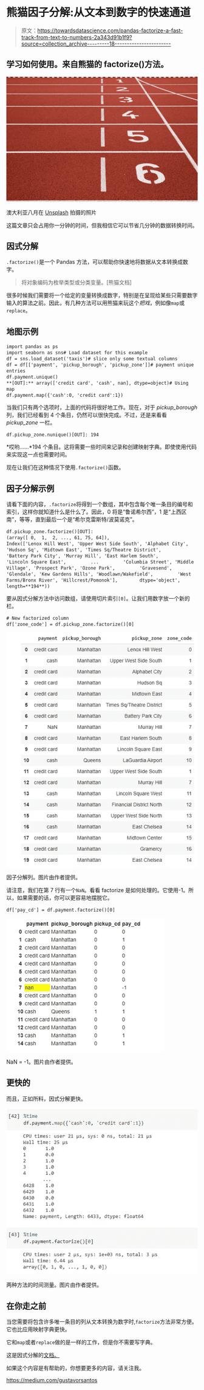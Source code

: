# 熊猫因子分解:从文本到数字的快速通道

> 原文：<https://towardsdatascience.com/pandas-factorize-a-fast-track-from-text-to-numbers-2a343d91b1f9?source=collection_archive---------18----------------------->

## 学习如何使用。来自熊猫的 factorize()方法。

![](img/b4646f15621d1a930991c96119493f46.png)

澳大利亚八月在 [Unsplash](https://unsplash.com/s/photos/numbers?utm_source=unsplash&utm_medium=referral&utm_content=creditCopyText) 拍摄的照片

这篇文章只会占用你一分钟的时间，但我相信它可以节省几分钟的数据转换时间。

## 因式分解

`.factorize()`是一个 Pandas 方法，可以帮助你快速地将数据从文本转换成数字。

> 将对象编码为枚举类型或分类变量。[熊猫文档]

很多时候我们需要将一个给定的变量转换成数字，特别是在呈现给某些只需要数字输入的算法之前。因此，有几种方法可以用熊猫来玩这个*把戏*，例如像`map`或`replace`。

## 地图示例

```
import pandas as ps
import seaborn as sns# Load dataset for this example
df = sns.load_dataset('taxis')# slice only some textual columns
df = df[['payment', 'pickup_borough', 'pickup_zone']]# payment unique entries
df.payment.unique()
**[OUT]:** array(['credit card', 'cash', nan], dtype=object)# Using map
df.payment.map({'cash':0, 'credit card':1})
```

当我们只有两个选项时，上面的代码将很好地工作。现在，对于 *pickup_borough* 列，我们已经看到 4 个条目，仍然可以很快完成。不过，还是来看看 *pickup_zone* 一栏。

```
df.pickup_zone.nunique()[OUT]: 194
```

*哎哟……*194 个条目。这将需要一些时间来记录和创建映射字典。即使使用代码来实现这一点也需要时间。

现在让我们在这种情况下使用`.factorize()`函数。

## 因子分解示例

请看下面的内容，`.factorize`将得到一个数组，其中包含每个唯一条目的编号和索引，这样你就知道什么是什么了。因此，0 将是“鲁诺希尔西”，1 是“上西区南”，等等，直到最后一个是“希尔克雷斯特/波莫诺克”。

```
df.pickup_zone.factorize()[OUT]:
(array([ 0,  1,  2, ..., 61, 75, 64]),  
Index(['Lenox Hill West', 'Upper West Side South', 'Alphabet City',         'Hudson Sq', 'Midtown East', 'Times Sq/Theatre District',         'Battery Park City', 'Murray Hill', 'East Harlem South',         'Lincoln Square East',         ...         'Columbia Street', 'Middle Village', 'Prospect Park', 'Ozone Park',         'Gravesend', 'Glendale', 'Kew Gardens Hills', 'Woodlawn/Wakefield',         'West Farms/Bronx River', 'Hillcrest/Pomonok'],        dtype='object', length=**194**))
```

要从因式分解方法中访问数组，请使用切片索引`[0]`。让我们用数字放一个新的栏。

```
# New factorized column
df['zone_code'] = df.pickup_zone.factorize()[0]
```

![](img/e4f7cf4c34f20e614d219fa53075d3e2.png)

因子分解列。图片由作者提供。

请注意，我们在第 7 行有一个`NaN`。看看 factorize 是如何处理的。它使用-1。所以，如果需要的话，你可以更容易地摆脱它。

```
df['pay_cd'] = df.payment.factorize()[0]
```

![](img/0b8819b7606f35ad9b69ffd4a9208695.png)

NaN = -1。图片由作者提供。

## 更快的

而且，正如所料，因式分解更快。

![](img/34340013116424a77f8273826f498667.png)

两种方法的时间测量。图片由作者提供。

## 在你走之前

当您需要将包含许多唯一条目的列从文本转换为数字时,`factorize`方法非常方便。它也比应用映射字典更快。

它和`map`或者`replace`做的是一样的工作，但是你不需要写字典。

这是因式分解的[文档。](https://pandas.pydata.org/docs/reference/api/pandas.factorize.html)

如果这个内容是有帮助的，你想要更多的内容，请关注我。

<https://medium.com/gustavorsantos> 